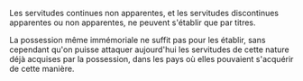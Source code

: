   
 Les servitudes continues non apparentes, et les servitudes discontinues apparentes ou non apparentes, ne peuvent s'établir que par titres.  

  
 La possession même immémoriale ne suffit pas pour les établir, sans cependant qu'on puisse attaquer aujourd'hui les servitudes de cette nature déjà acquises par la possession, dans les pays où elles pouvaient s'acquérir de cette manière.  

